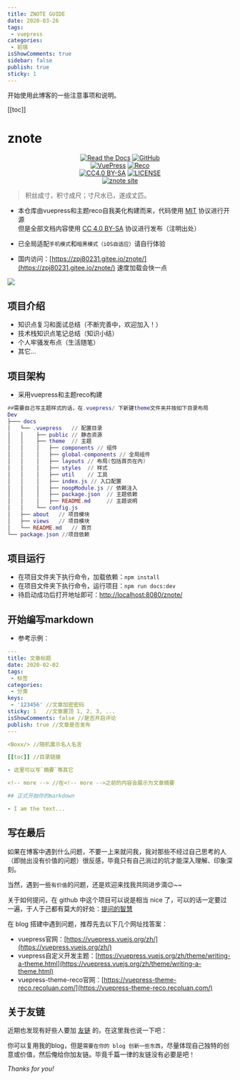 ```yaml
---
title: ZNOTE GUIDE
date: 2020-03-26
tags:
 - vuepress
categories:
 - 前端
isShowComments: true
sidebar: false
publish: true
sticky: 1
---
```


<Boxx/>

开始使用此博客的一些注意事项和说明。

[[toc]]

<!-- more -->

# znote

<p align="center">
   <a href="https://zpj80231.github.io/znote/views/specification/guide.html" target="_blank"><img alt="Read the Docs" src="https://img.shields.io/badge/Docs-GetStarted-red?style=flat-square&logo=buffer"></a>
   <a href="https://github.com/zpj80231/znote" target="_blank"><img alt="GitHub" src="https://img.shields.io/badge/GitHub-znote-d05577?style=flat-square&logo=github"></a>
   <br/>
   <a href="https://github.com/vuejs/vuepress" target="_blank"><img alt="VuePress" src="https://img.shields.io/badge/VuePress-build-05a564?style=flat-square&logo=vue.js"></a>
   <a href="https://github.com/vuepress-reco/vuepress-theme-reco" target="_blank"><img alt="Reco" src="https://img.shields.io/badge/Reco-theme-137cbd?style=flat-square&logo=vue.js"></a>
   <br/>
   <a href="https://creativecommons.org/licenses/by-sa/4.0/"><img alt="CC4.0 BY-SA" src="https://img.shields.io/static/v1?label=CC%20%204.0&message=BY-SA&color=yellow&style=flat-square"></a>
   <a href="LICENSE"><img alt="LICENSE" src="https://img.shields.io/badge/License-MIT-orange?style=flat-square"></a>
   <br/>
   <a href="https://zpj80231.gitee.io/znote/"><img alt="znote site" src="https://img.shields.io/badge/znote-pages-a06bc1?style=flat-square&logo=zulip"></a>
</p>

> 积丝成寸，积寸成尺；寸尺水已，遂成丈匹。

- 本仓库由vuepress和主题reco自我美化构建而来，代码使用 [MIT](https://github.com/SigureMo/notev/blob/master/LICENSE) 协议进行开源<br/>
但是全部文档内容使用 [CC 4.0 BY-SA](https://creativecommons.org/licenses/by-sa/4.0/) 协议进行发布（注明出处）

- 已全局适配`手机模式`和`暗黑模式（iOS自适应）`请自行体验

- 国内访问：[https://zpj80231.gitee.io/znote/](https://zpj80231.gitee.io/znote/) 速度加载会快一点

![](/znote/vuepress/znote.png)

## 项目介绍

- 知识点复习和面试总结（不断完善中，欢迎加入！）
- 技术栈知识点笔记总结（知识小结）
- 个人牢骚发布点（生活随笔）
- 其它...

## 项目架构

- 采用vuepress和主题reco构建

```lua
##需要自己写主题样式的话，在.vuepress/ 下新建theme文件夹并按如下目录布局
Dev
├─── docs
│   └── .vuepress   // 配置目录
│   │    ├── public // 静态资源
│   │    ├── theme  // 主题
│   │    │   ├── components // 组件
│   │    │   ├── global-components // 全局组件
│   │    │   ├── layouts // 布局(包括首页在内)
│   │    │   ├── styles  // 样式
│   │    │   ├── util 	 // 工具
│   │    │   ├── index.js // 入口配置
│   │    │   ├── noopModule.js // 依赖注入
│   │    │   ├── package.json  // 主题依赖
│   │    │   ├── README.md     // 主题说明
│   │    └── config.js
│   ├── about   // 项目模块
│   ├── views   // 项目模块
│   └── README.md   // 首页
└── package.json //项目依赖
```

## 项目运行

- 在项目文件夹下执行命令，加载依赖：`npm install`
- 在项目文件夹下执行命令，运行项目：`npm run docs:dev`
- 待启动成功后打开地址即可：[http://localhost:8080/znote/](http://localhost:8080/znote/)

## 开始编写markdown

- 参考示例：

```yaml
---
title: 文章标题
date: 2020-02-02
tags:
 - 标签
categories:
 - 分类
keys:
 - '123456' //文章加密密码
sticky: 1   //文章置顶 1, 2, 3, ...
isShowComments: false //是否开启评论
publish: true //文章是否发布
---

<Boxx/> //随机展示名人名言

[[toc]] //目录链接

- 这里可以写`摘要`等其它

<!-- more --> //在<!-- more -->之前的内容会展示为文章摘要

## 正式开始你的markdown

- I am the text...
```

## 写在最后

如果在博客中遇到什么问题，不要一上来就问我，我对那些不经过自己思考的人（即抛出没有价值的问题）很反感，毕竟只有自己淌过的坑才能深入理解、印象深刻。

当然，遇到一些`有价值`的问题，还是欢迎来找我共同进步滴😉~~

关于如何提问，在 github 中这个项目可以说是相当 nice 了，可以的话一定要过一遍，于人于己都有莫大的好处：[提问的智慧](https://github.com/ryanhanwu/How-To-Ask-Questions-The-Smart-Way/blob/master/README-zh_CN.md)

在 blog 搭建中遇到问题，推荐先去以下几个网址找答案：

- vuepress官网：[https://vuepress.vuejs.org/zh/](https://vuepress.vuejs.org/zh/)
- vuepress自定义开发主题：[https://vuepress.vuejs.org/zh/theme/writing-a-theme.html](https://vuepress.vuejs.org/zh/theme/writing-a-theme.html)
- vuepress-theme-reco官网：[https://vuepress-theme-reco.recoluan.com/](https://vuepress-theme-reco.recoluan.com/)

## 关于友链

近期也发现有好些人要加 [友链](/other/friends.html) 的，在这里我也说一下吧：

你可以复用我的blog，但是`需要在你的 blog 创新一些东西`，尽量体现自己独特的创意或价值，然后俺给你加友链。毕竟千篇一律的友链没有必要是吧！


*Thanks for you!*

<Reward/>
